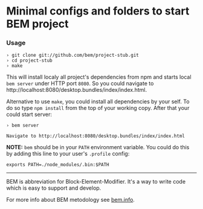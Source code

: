 Minimal configs and folders to start BEM project
================================================

### Usage

    › git clone git://github.com/bem/project-stub.git
    › cd project-stub
    › make

This will install localy all project's dependencies from npm and starts local `bem server`
under HTTP port `8080`. So you could navigate to http://localhost:8080/desktop.bundles/index/index.html.

Alternative to use `make`, you could install all dependencies by your self. To do so type `npm install` from the top
of your working copy. After that your could start server:

    › bem server

    Navigate to http://localhost:8080/desktop.bundles/index/index.html

**NOTE:** `bem` should be in your `PATH` environment variable. You could do this by adding this line to your user's
`.profile` config:

    exports PATH=./node_modules/.bin:$PATH

---

BEM is abbreviation for Block-Element-Modifier. It's a way to write code which is easy to support and develop.

For more info about BEM metodology see [bem.info](http://bem.info/).
